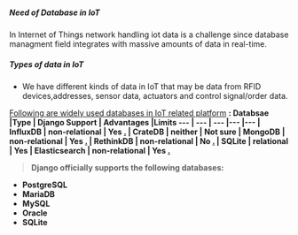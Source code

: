 ##### Need of Database in IoT 
In Internet of Things network handling iot data is a challenge since database managment field integrates with massive amounts of data in real-time.
##### Types of data in IoT
- We have different kinds of data in IoT that may be data from RFID devices,addresses, sensor data, actuators and control signal/order data.

<u>Following are widely used databases in IoT related platform</u> <b>:<b>
Databsae |Type | Django Support |  Advantages |Limits 
--- | --- | --- |--- |--- |
InfluxDB | non-relational |  Yes [.](https://programmersought.com/article/15661121823/) |
CrateDB | neither     |   Not sure  |
MongoDB | non-relational   | Yes [.](https://www.mongodb.com/compatibility/mongodb-and-django)    |
RethinkDB | non-relational    |  No [.](https://stackoverflow.com/questions/28001980/how-to-setup-rethinkdb-with-django/32329275)  |
SQLite  | relational    |   Yes  |
Elasticsearch | non-relational | Yes [.](https://sunscrapers.com/blog/how-to-use-elasticsearch-with-django/)

> Django officially supports the following databases:
- PostgreSQL
- MariaDB
- MySQL
- Oracle
- SQLite
